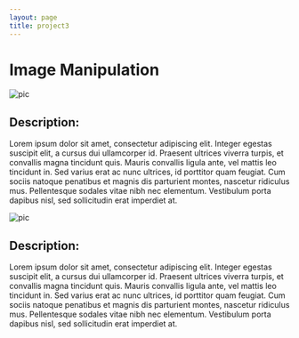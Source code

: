 ```yaml
---
layout: page
title: project3
---
```



# Image Manipulation
![pic](https://farm9.staticflickr.com/8563/16201371440_f915466d3c_b.jpg)

## Description:

Lorem ipsum dolor sit amet, consectetur adipiscing elit. Integer egestas suscipit elit, a cursus dui ullamcorper id. Praesent ultrices viverra turpis, et convallis magna tincidunt quis. Mauris convallis ligula ante, vel mattis leo tincidunt in. Sed varius erat ac nunc ultrices, id porttitor quam feugiat. Cum sociis natoque penatibus et magnis dis parturient montes, nascetur ridiculus mus. Pellentesque sodales vitae nibh nec elementum. Vestibulum porta dapibus nisl, sed sollicitudin erat imperdiet at.

![pic](https://farm8.staticflickr.com/7310/16202919647_ff3f4f9581_b.jpg)

## Description:

Lorem ipsum dolor sit amet, consectetur adipiscing elit. Integer egestas suscipit elit, a cursus dui ullamcorper id. Praesent ultrices viverra turpis, et convallis magna tincidunt quis. Mauris convallis ligula ante, vel mattis leo tincidunt in. Sed varius erat ac nunc ultrices, id porttitor quam feugiat. Cum sociis natoque penatibus et magnis dis parturient montes, nascetur ridiculus mus. Pellentesque sodales vitae nibh nec elementum. Vestibulum porta dapibus nisl, sed sollicitudin erat imperdiet at.
